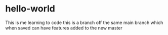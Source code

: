 # hello-world
This is me learning to code
this is a branch off the same main branch which when saved can have features added to the new master
